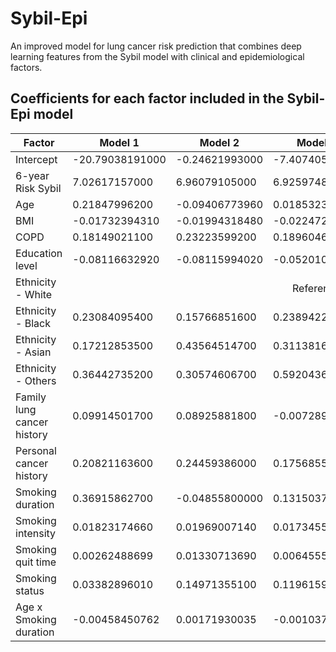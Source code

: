 # Sybil-Epi
An improved model for lung cancer risk prediction that combines deep learning features from the Sybil model with clinical and epidemiological factors.

## Coefficients for each factor included in the Sybil-Epi model
|Factor|Model 1|Model 2|Model 3|Model 4|Model 5| 
|-|-|-|-|-|-|
|Intercept|-20.79038191000|-0.24621993000|-7.40740562000|-14.98083140000|0.01625732000|
|6-year Risk Sybil|7.02617157000|6.96079105000|6.92597482000|7.24776249000|7.47072426000|
|Age|0.21847996200|-0.09406773960|0.01853234780|0.13195954400|-0.10165534300|
|BMI|-0.01732394310|-0.01994318480|-0.02247213930|-0.01906357390|-0.02823116440|
|COPD|0.18149021100|0.23223599200|0.18960467600|0.37200519100|0.47694046700|
|Education level|-0.08116632920|-0.08115994020|-0.05201051400|-0.06836542110|-0.05069236120|
|Ethnicity - White<td colspan=5 align="center">Reference|
|Ethnicity - Black|0.23084095400|0.15766851600|0.23894223900|0.22021814400|0.45120666500|
|Ethnicity - Asian|0.17212853500|0.43564514700|0.31138165200|-0.05802796240|0.02304009340|
|Ethnicity - Others|0.36442735200|0.30574606700|0.59204369500|0.54687080400|-0.03478278100|
|Family lung cancer history|0.09914501700|0.08925881800|-0.00728941902|0.05297350630|0.02851307510|
|Personal cancer history|0.20821163600|0.24459386000|0.17568551900|0.17857532900|0.07705976050|
|Smoking duration|0.36915862700|-0.04855800000|0.13150375700|0.30506137200|-0.16755627900|
|Smoking intensity|0.01823174660|0.01969007140|0.01734555020|0.01915918910|0.01929939040|
|Smoking quit time|0.00262488699|0.01330713690|0.00645552283|0.00959059658|0.00837984637|
|Smoking status|0.03382896010|0.14971355100|0.11961590300|0.17588838900|0.14322364400|
|Age x Smoking duration|-0.00458450762|0.00171930035|-0.00103727472|-0.00367140897|0.00381010544|

